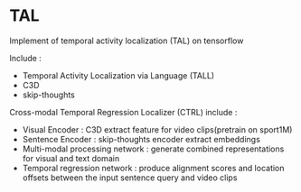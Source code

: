 # TAL

Implement of temporal activity localization (TAL) on tensorflow

Include :
- Temporal Activity Localization via Language (TALL)
- C3D
- skip-thoughts


Cross-modal Temporal Regression Localizer (CTRL) include : 

- Visual Encoder :
C3D extract feature for video clips(pretrain on sport1M)
- Sentence Encoder :
skip-thoughts encoder extract embeddings
- Multi-modal processing network :
generate combined representations for visual and text domain
- Temporal regression network :
produce alignment scores and location offsets between the input sentence query and
video clips
